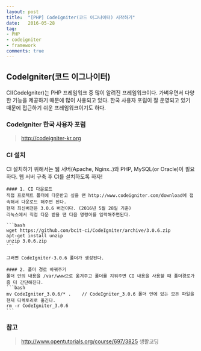 ```yaml
---
layout: post
title:  "[PHP] CodeIgniter(코드 이그나이터) 시작하기"
date:   2016-05-28
tag:
- PHP
- codeigniter
- framework
comments: true
---
```


## CodeIgniter(코드 이그나이터)

CI(CodeIgniter)는 PHP 프레임워크 중 많이 알려진 프레임워크이다.
가벼우면서 다양한 기능을 제공하기 때문에 많이 사용되고 있다.
한국 사용자 포럼이 잘 운영되고 있기 때문에 접근하기 쉬운 프레임워크이기도 하다.

### CodeIgniter 한국 사용자 포럼
> http://codeigniter-kr.org


### CI 설치 
CI 설치하기 위해서는 웹 서버(Apache, Nginx..)와 PHP, MySQL(or Oracle)이 필요하다.
웹 서버 구축 후 CI를 설치하도록 하자!

	#### 1. CI 다운로드
	직접 프로젝트 폴더에 다운받고 싶을 땐 http://www.codeigniter.com/download에 접속해서 다운로드 해주면 된다.
	현재 최신버전은 3.0.6 버전이다. (2016년 5월 28일 기준)
	리눅스에서 직접 다운 받을 땐 다음 명령어를 입력해주면된다.

	```bash
	wget https://github.com/bcit-ci/CodeIgniter/archive/3.0.6.zip
	apt-get install unzip
	unzip 3.0.6.zip
	```

	그러면 CodeIgniter-3.0.6 폴더가 생성된다.

	#### 2. 폴더 경로 바꿔주기
	폴더 안의 내용을 /var/www으로 옮겨주고 폴더를 지워주면 CI 내용을 사용할 때 폴더경로가 좀 더 간단해진다.
	```bash
	mv CodeIgniter_3.0.6/* .	// CodeIgniter_3.0.6 폴더 안에 있는 모든 파일을 현재 디렉토리로 옮긴다.
	rm -r CodeIgniter_3.0.6
	```

### 참고
> http://www.opentutorials.org/course/697/3825 생활코딩

